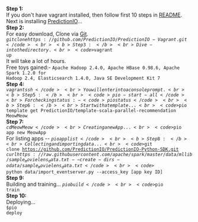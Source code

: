 <b>Step 1:</b><br>
If you don't have vagrant installed, then follow first 10 steps in <a href="https://github.com/dragonwolverines/GettingStarted-Vagrant-Win8.1/blob/master/README.md">README</a>.<br>
Next is installing <a href="http://docs.prediction.io/">PredictionIO</a>... <br>
<b>Step 2:</b><br>
For easy download, Clone via <a href="http://git-scm.com/download/win">Git</a>. <br>
<code>$git clone https://github.com/PredictionIO/PredictionIO-Vagrant.git</code><br>
<b>Step 3:</b><br>
Dive-in to the directory. <br>
<code>$vagrant up</code><br>
It will take a lot of hours. <br>
Free toys gained:- <code>Apache Hadoop 2.4.0,
Apache HBase 0.98.6,
Apache Spark 1.2.0 for Hadoop 2.4,
Elasticsearch 1.4.0,
Java SE Development Kit 7 </code><br>
<b>Step 4:</b><br>
<code>$vagrant ssh</code><br>
You will enter into a console prompt.<br>
<b>Step 5:</b><br>
<code>pio-start-all</code><br>
For checking status:- <code>pio status</code><br>
<b>Step 6:</b><br>
Start with a template...<br>
<code>$pio template get PredictionIO/template-scala-parallel-recommendation MeowMeow </code>
<br>
<b>Step 7:</b><br>
<code>$cd MeowMeow</code><br>
Creating a new App... <br>
<code>$pio app new MeowApp </code> <br>
For listing apps -- <code>$pio app list</code><br>
<b>Step 8:</b><br>
Collecting and importing data... <br>
<code>$git clone https://github.com/PredictionIO/PredictionIO-Python-SDK.git</code> <br>
<code>$curl https://raw.githubusercontent.com/apache/spark/master/data/mllib/sample_movielens_data.txt --create-dirs -o data/sample_movielens_data.txt</code> <br>
<code>$ python data/import_eventserver.py --access_key [app key ID]</code><br>
<b>Step 9:</b><br>
Building and training...
<code>$pio build</code> <br>
<code>$pio train</code><br>
<b>Step 10:</b><br>
Deploying... <br>
<code>$pio deploy</code><br>

